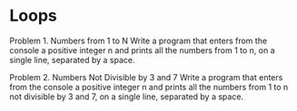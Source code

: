 Loops
=====
Problem 1.	Numbers from 1 to N
Write a program that enters from the console a positive integer n and prints all the numbers from 1 to n, on a single line, separated by a space. 


Problem 2.	Numbers Not Divisible by 3 and 7
Write a program that enters from the console a positive integer n and prints all the numbers from 1 to n not divisible by 3 and 7, on a single line, separated by a space. 
